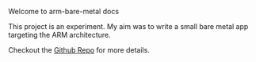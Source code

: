 Welcome to arm-bare-metal docs

This project is an experiment. My aim was to write a small bare metal app targeting the ARM architecture.

Checkout the <a href="https://github.com/OdysseyGuy/arm-bare-metal/">Github Repo<a> for more details.
